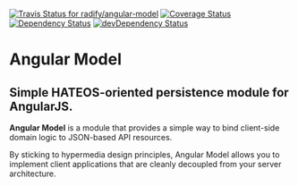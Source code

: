 [ ![Travis Status for radify/angular-model](https://travis-ci.org/radify/angular-model.svg)](https://travis-ci.org/radify/angular-model)
[![Coverage Status](https://coveralls.io/repos/radify/angular-model/badge.svg?branch=master&service=github)](https://coveralls.io/github/radify/angular-model?branch=master)
[ ![Dependency Status](https://david-dm.org/radify/angular-model.svg)](https://david-dm.org/radify/angular-model)
[ ![devDependency Status](https://david-dm.org/radify/angular-model/dev-status.svg)](https://david-dm.org/radify/angular-model#info=devDependencies)

# Angular Model

## Simple HATEOS-oriented persistence module for AngularJS.

**Angular Model** is a module that provides a simple way to bind client-side domain logic to JSON-based API resources.

By sticking to hypermedia design principles, Angular Model allows you to implement client applications that are cleanly decoupled from your server architecture.
